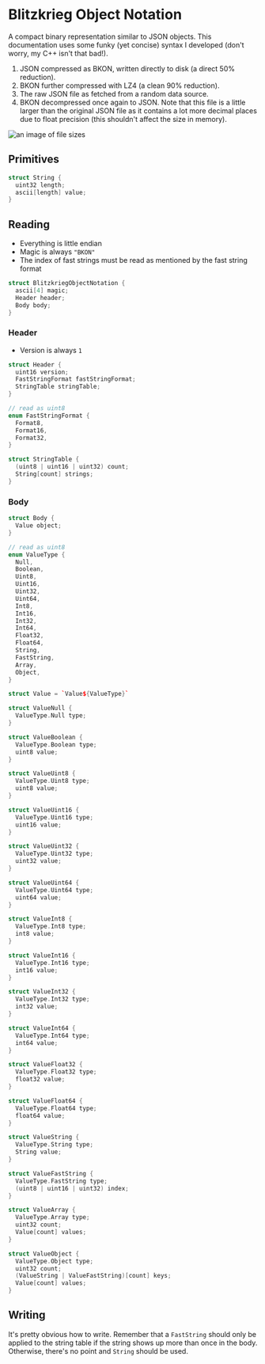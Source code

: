 # Blitzkrieg Object Notation

A compact binary representation similar to JSON objects. This documentation uses some funky (yet concise) syntax I developed (don't worry, my C++ isn't that bad!).

1. JSON compressed as BKON, written directly to disk (a direct 50% reduction).
2. BKON further compressed with LZ4 (a clean 90% reduction).
3. The raw JSON file as fetched from a random data source.
4. BKON decompressed once again to JSON. Note that this file is a little larger than the original JSON file as it contains a lot more decimal places due to float precision (this shouldn't affect the size in memory).

![an image of file sizes](https://i.imgur.com/AHJiFpq.png)

## Primitives

```cpp
struct String {
  uint32 length;
  ascii[length] value;
}
```

## Reading

- Everything is little endian
- Magic is always `"BKON"`
- The index of fast strings must be read as mentioned by the fast string format

```cpp
struct BlitzkriegObjectNotation {
  ascii[4] magic;
  Header header;
  Body body;
}
```

### Header

- Version is always `1`

```cpp
struct Header {
  uint16 version;
  FastStringFormat fastStringFormat;
  StringTable stringTable;
}

// read as uint8
enum FastStringFormat {
  Format8,
  Format16,
  Format32,
}

struct StringTable {
  (uint8 | uint16 | uint32) count;
  String[count] strings;
}
```

### Body

```cpp
struct Body {
  Value object;
}

// read as uint8
enum ValueType {
  Null,
  Boolean,
  Uint8,
  Uint16,
  Uint32,
  Uint64,
  Int8,
  Int16,
  Int32,
  Int64,
  Float32,
  Float64,
  String,
  FastString,
  Array,
  Object,
}

struct Value = `Value${ValueType}`

struct ValueNull {
  ValueType.Null type;
}

struct ValueBoolean {
  ValueType.Boolean type;
  uint8 value;
}

struct ValueUint8 {
  ValueType.Uint8 type;
  uint8 value;
}

struct ValueUint16 {
  ValueType.Uint16 type;
  uint16 value;
}

struct ValueUint32 {
  ValueType.Uint32 type;
  uint32 value;
}

struct ValueUint64 {
  ValueType.Uint64 type;
  uint64 value;
}

struct ValueInt8 {
  ValueType.Int8 type;
  int8 value;
}

struct ValueInt16 {
  ValueType.Int16 type;
  int16 value;
}

struct ValueInt32 {
  ValueType.Int32 type;
  int32 value;
}

struct ValueInt64 {
  ValueType.Int64 type;
  int64 value;
}

struct ValueFloat32 {
  ValueType.Float32 type;
  float32 value;
}

struct ValueFloat64 {
  ValueType.Float64 type;
  float64 value;
}

struct ValueString {
  ValueType.String type;
  String value;
}

struct ValueFastString {
  ValueType.FastString type;
  (uint8 | uint16 | uint32) index;
}

struct ValueArray {
  ValueType.Array type;
  uint32 count;
  Value[count] values;
}

struct ValueObject {
  ValueType.Object type;
  uint32 count;
  (ValueString | ValueFastString)[count] keys;
  Value[count] values;
}
```

## Writing

It's pretty obvious how to write. Remember that a `FastString` should only be applied to the string table if the string shows up more than once in the body. Otherwise, there's no point and `String` should be used.
